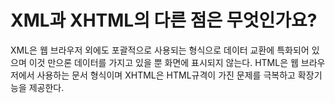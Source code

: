 # XML과 XHTML의 다른 점은 무엇인가요?

XML은 웹 브라우저 외에도 포괄적으로 사용되는 형식으로 데이터 교환에 특화되어 있으며 이것 만으론 데이터를 가지고 있을 뿐 화면에 표시되지 않는다. HTML은 웹 브라우저에서 사용하는 문서 형식이며 XHTML은 HTML규격이 가진 문제를 극복하고 확장기능을 제공한다.
